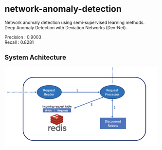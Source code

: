 # network-anomaly-detection

Network anomaly detection using semi-supervised learning methods.<br>
Deep Anomaly Detection with Deviation Networks (Dev-Net).

Precision : 0.9003<br>
Recall : 0.8281

## System Achitecture
<img src="images/arch.png"><br>
